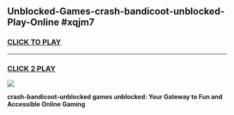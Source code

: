 
## Unblocked-Games-crash-bandicoot-unblocked-Play-Online #xqjm7
<h3>
<a href="https://news.freeplayer.one?title=crash-bandicoot-unblocked&ref=3">CLICK TO PLAY</a></h3>
<hr>

<h3>
<a href="https://news.freeplayer.one?title=crash-bandicoot-unblocked&ref=3">CLICK 2 PLAY</a>
  
</h3>

<a href="https://news.freeplayer.one?title=crash-bandicoot-unblocked&ref=3"><img src="https://clearcache.store/games.png"></a>


**crash-bandicoot-unblocked games unblocked: Your Gateway to Fun and Accessible Online Gaming**

